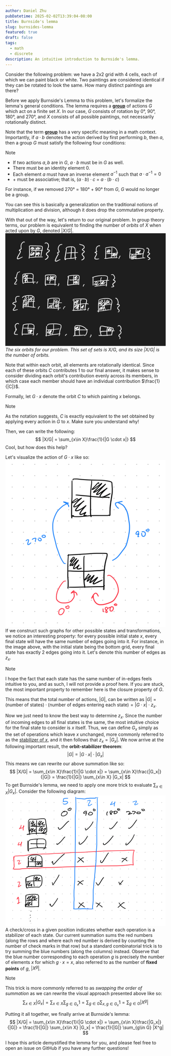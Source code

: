 ```yaml
---
author: Daniel Zhu
pubDatetime: 2025-02-02T13:39:04-08:00
title: Burnside's lemma
slug: burnsides-lemma
featured: true
draft: false
tags:
  - math
  - discrete
description: An intuitive introduction to Burnside's lemma.
---
```

Consider the following problem: we have a 2x2 grid with 4 cells, each of which we can paint black or white. Two paintings are considered identical if they can be rotated to look the same. How many distinct paintings are there?

Before we apply Burnside's Lemma to this problem, let's formalize the lemma's general conditions. The lemma requires a [**group**](https://en.wikipedia.org/wiki/Group_(mathematics)) of actions $G$ which act on a finite set $X$. In our case, $G$ consists of rotation by 0°, 90°, 180°, and 270°, and $X$ consists of all possible paintings, not necessarily rotationally distinct.

Note that the term [**group**](https://en.wikipedia.org/wiki/Group_(mathematics)) has a very specific meaning in a math context. Importantly, if $a \cdot b$ denotes the action derived by first performing $b$, then $a$, then a group $G$ must satisfy the following four conditions:
>[!Note] 
> - If two actions $a, b$ are in $G$, $a \cdot b$ must be in $G$ as well. 
> - There must be an identity element $0$.
> - Each element $a$ must have an inverse element $a^{-1}$ such that $a \cdot a^{-1} = 0$
> - $+$ must be associative; that is, $(a \cdot b) \cdot c$ = $a \cdot (b \cdot c)$

 For instance, if we removed 270° = 180° + 90° from $G$, $G$ would no longer be a group.

You can see this is basically a generalization on the traditional notions of multiplication and division, although it does drop the commutative property.

With that out of the way, let's return to our original problem. In group theory terms, our problem is equivalent to finding the number of *orbits* of $X$ when acted upon by $G$, denoted $|X / G|$. 
![](../../assets/images/Pasted%20image%2020250202135054.png)
*The six orbits for our problem. This set of sets is $X / G$, and its size $|X / G|$ is the number of orbits.*

Note that within each orbit, all elements are rotationally identical.
Since each of these orbits $C$ contributes 1 to our final answer, it makes sense to consider dividing each orbit's contribution evenly across its members, in which case each member should have an individual contribution $\frac{1}{|C|}$. 

Formally, let $G \cdot x$ denote the orbit $C$ to which painting $x$ belongs. 

> [!Note]
> As the notation suggests, $C$ is exactly equivalent to the set obtained by applying every action in $G$ to $x$. Make sure you understand why!

Then, we can write the following:
$$
|X/G| = \sum_{x\in X}\frac{1}{|G \cdot x|}
$$
Cool, but how does this help?

Let's visualize the action of $G \cdot x$ like so:
![md](../../assets/images/Pasted%20image%2020250425120436.png)
If we construct such graphs for other possible states and transformations, we notice an interesting property: for every possible initial state $x$, every final state will have the same number of edges going into it. For instance, in the image above, with the initial state being the bottom grid, every final state has exactly 2 edges going into it. Let's denote this number of edges as $z_x$.

>[!Note]
> I hope the fact that each state has the same number of in-edges feels intuitive to you, and as such, I will not provide a proof here. If you are stuck, the most important property to remember here is the closure property of $G$.

This means that the total number of actions, $|G|$, can be written as $|G| = \text{(number of states)} \cdot \text{(number of edges entering each state)} = |G \cdot x| \cdot z_x$. 

Now we just need to know the best way to determine $z_x$. Since the number of incoming edges to all final states is the same, the most intuitive choice for the final state to consider is $x$ itself. Thus, we can define $G_x$ simply as the set of operations which leave $x$ unchanged, more commonly referred to as the [stabilizer of $x$](https://mathworld.wolfram.com/Stabilizer.html), and it then follows that $z_x = |G_x|$. We now arrive at the following important result, the **orbit-stabilizer theorem**:
$$
|G| = |G \cdot x| \cdot |G_x|
$$
This means we can rewrite our above summation like so:
$$
|X/G| = \sum_{x\in X}\frac{1}{|G \cdot x|} = \sum_{x\in X}\frac{|G_x|}{|G|} = \frac{1}{|G|} \sum_{x\in X} |G_x|
$$
To get Burnside's lemma, we need to apply one more trick to evaluate $\displaystyle\sum_{x\in X}|G_x|$. Consider the following diagram:
![md](../../assets/images/Pasted%20image%2020250425123825.png)
A check/cross in a given position indicates whether each operation is a stabilizer of each state. Our current summation sums the red numbers (along the rows and where each red number is derived by counting the number of check marks in that row) but a standard combinatorial trick is to try summing the blue numbers (along the columns) instead. Observe that the blue number corresponding to each operation $g$ is precisely the number of elements $x$ for which $g \cdot x = x$, also referred to as the number of **fixed points** of $g$, $|X^g|$. 

>[!Note]
>This trick is more commonly referred to as *swapping the order of summation* as we can rewrite the visual approach presented above like so:
>$$
> \sum_{x\in X} |G_x| = \sum_{x\in X} \sum_{g\in G_x} 1 
> = \sum_{g\in G}\sum_{x, g\in G_x} 1 = \sum_{g\in G} |X^g|
> $$

Putting it all together, we finally arrive at Burnside's lemma:
 $$
 |X/G| = \sum_{x\in X}\frac{1}{|G \cdot x|} = \sum_{x\in X}\frac{|G_x|}{|G|} = \frac{1}{|G|} \sum_{x\in X} |G_x| = \frac{1}{|G|} \sum_{g\in G} |X^g|
 $$

I hope this article demystified the lemma for you, and please feel free to open an issue on GitHub if you have any further questions!

